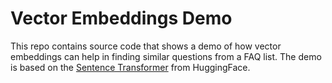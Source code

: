 # Vector Embeddings Demo
This repo contains source code that shows a demo of how vector embeddings can help in finding similar questions from a FAQ list. The demo is based on the [Sentence Transformer](https://huggingface.co/sentence-transformers) from HuggingFace. 



